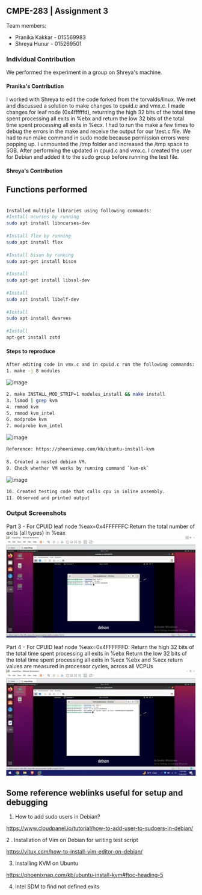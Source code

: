 ## CMPE-283 | Assignment 3

Team members: 
- Pranika Kakkar - 015569983
- Shreya Hunur - 015269501

### Individual Contribution

We performed the experiment in a group on Shreya's machine.

#### Pranika's Contribution
I worked with Shreya to edit the code forked from the torvalds/linux. We met and discussed a solution to make changes to cpuid.c and vmx.c. I made changes for leaf node (0x4ffffffd),  returning the high 32 bits of the total time spent processing all exits in %ebx and return the low 32 bits of the total time spent processing all exits in %ecx. I had to run the make a few times to debug the errors in the make and receive the output for our \test.c file. We had to run make command in sudo mode because permission errors were popping up. I unmounted the /tmp folder and increased the /tmp space to 5GB. After performing the updated in cpuid.c and vmx.c. I created the user for Debian and added it to the sudo group before running the test file.

#### Shreya's Contribution


## Functions performed
``` bash

Installed multiple libraries using following commands:
#Install ncurses by running 
sudo apt install libncurses-dev

#Install flex by running 
sudo apt install flex

#Install bison by running 
sudo apt-get install bison

#Install 
sudo apt-get install libssl-dev

#Install 
sudo apt install libelf-dev

#Install 
sudo apt install dwarves

#Install
apt-get install zstd
```

#### Steps to reproduce
``` bash
After editing code in vmx.c and in cpuid.c run the following commands: 
1. make -j 8 modules
```
<img width="461" alt="image" src="https://user-images.githubusercontent.com/64269342/205554792-f58a90c3-e9e4-4a98-91c9-951d64dbfd5c.png">

``` bash
2. make INSTALL_MOD_STRIP=1 modules_install && make install
3. lsmod | grep kvm
4. rmmod kvm
5. rmmod kvm_intel
6. modprobe kvm
7. modprobe kvm_intel
```

<img width="432" alt="image" src="https://user-images.githubusercontent.com/64269342/205554813-7405eeef-392d-47d0-9fe6-eef5951c8988.png">

``` bash
Reference: https://phoenixnap.com/kb/ubuntu-install-kvm 

8. Created a nested debian VM.
9. Check whether VM works by running command `kvm-ok`
```

<img width="362" alt="image" src="https://user-images.githubusercontent.com/64269342/205554861-f2941eb1-c400-484c-a0f6-20e8be58a304.png">

``` bash
10. Created testing code that calls cpu in inline assembly.
11. Observed and printed output
```

### Output Screenshots

Part 3 - For CPUID leaf node %eax=0x4FFFFFFC:Return the total number of exits (all types) in %eax
![output-1](https://github.com/shreyahunur/linux/blob/master/cmpe283/Assignment-2/outputs/part1_output.PNG)

Part 4 - For CPUID leaf node %eax=0x4FFFFFFD:
Return the high 32 bits of the total time spent processing all exits in %ebx
Return the low 32 bits of the total time spent processing all exits in %ecx
%ebx and %ecx return values are measured in processor cycles, across all VCPUs
![output-1](https://github.com/shreyahunur/linux/blob/master/cmpe283/Assignment-2/outputs/part2_output.PNG)

## Some reference weblinks useful for setup and debugging
1. How to add sudo users in Debian?

https://www.cloudpanel.io/tutorial/how-to-add-user-to-sudoers-in-debian/


2 . Installation of Vim on Debian for writing test script

https://vitux.com/how-to-install-vim-editor-on-debian/

3. Installing KVM on Ubuntu

https://phoenixnap.com/kb/ubuntu-install-kvm#ftoc-heading-5

4. Intel SDM to find not defined exits
